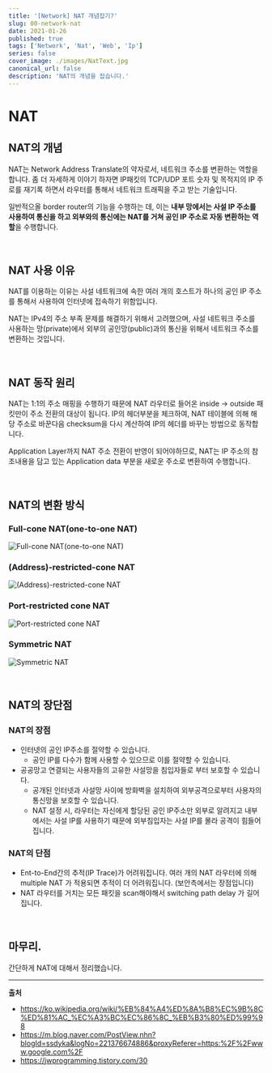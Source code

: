 ```yaml
---
title: '[Network] NAT 개념잡기?'
slug: 00-network-nat
date: 2021-01-26
published: true
tags: ['Network', 'Nat', 'Web', 'Ip']
series: false
cover_image: ./images/NatText.jpg
canonical_url: false
description: 'NAT의 개념을 잡습니다.'
---
```


# NAT

## NAT의 개념

NAT는 Network Address Translate의 약자로서, 네트워크 주소를 변환하는 역할을 합니다. 좀 더 자세하게 이야기 하자면 IP패킷의 TCP/UDP 포트 숫자 및 목적지의 IP 주로를 재기록 하면서 라우터를 통해서 네트워크 트래픽을 주고 받는 기술입니다.

일반적으올 border router의 기능을 수행하는 데, 이는 **내부 망에서는 사설 IP 주소를 사용하여 통신을 하고 외부와의 통신에는 NAT를 거쳐 공인 IP 주소로 자동 변환하는 역할**을 수행합니다.

<br/>

## NAT 사용 이유

NAT를 이용하는 이유는 사설 네트워크에 속한 여러 개의 호스트가 하나의 공인 IP 주소를 통해서 사용하여 인터넷에 접속하기 위함입니다.

NAT는 IPv4의 주소 부족 문제를 해결하기 위해서 고려했으며, 사설 네트워크 주소를 사용하는 망(private)에서 외부의 공인망(public)과의 통신을 위해서 네트워크 주소를 변환하는 것입니다.

<br/>

## NAT 동작 원리

NAT는 1:1의 주소 매핑을 수행하기 때문에 NAT 라우터로 들어온 inside -> outside 패킷만이 주소 전환의 대상이 됩니다. IP의 헤더부분을 체크하여, NAT 테이블에 의해 해당 주소로 바꾼다음 checksum을 다시 계산하여 IP의 헤더를 바꾸는 방법으로 동작합니다.

Application Layer까지 NAT 주소 전환이 반영이 되어야하므로, NAT는 IP 주소의 참조내용을 담고 있는 Application data 부분을 새로운 주소로 변환하여 수행합니다.

<br/>

## NAT의 변환 방식

### Full-cone NAT(one-to-one NAT)

![Full-cone NAT(one-to-one NAT)](https://user-images.githubusercontent.com/42582516/105776816-9b553b80-5fac-11eb-9bca-3a04d0cacd06.png)

### (Address)-restricted-cone NAT

![(Address)-restricted-cone NAT](https://user-images.githubusercontent.com/42582516/105776803-95f7f100-5fac-11eb-8223-59f548991746.png)

### Port-restricted cone NAT

![Port-restricted cone NAT](https://user-images.githubusercontent.com/42582516/105776834-a0b28600-5fac-11eb-822a-6a628272c2e1.png)

### Symmetric NAT

![Symmetric NAT](https://user-images.githubusercontent.com/42582516/105776840-a5773a00-5fac-11eb-81d5-26e2d2c58443.png)

<br/>

## NAT의 장단점

### NAT의 장점

- 인터넷의 공인 IP주소를 절약할 수 있습니다.
  - 공인 IP를 다수가 함께 사용할 수 있으므로 이를 절약할 수 있습니다.
- 공공망고 연결되는 사용자들의 고유한 사설망을 침입자들로 부터 보호할 수 있습니다.
  - 공개된 인터넷과 사설망 사이에 방화벽을 설치하여 외부공격으로부터 사용자의 통신망을 보호할 수 있습니다.
  - NAT 설정 시, 라우터는 자신에게 할당된 공인 IP주소만 외부로 알려지고 내부에서는 사설 IP를 사용하기 때문에 외부침입자는 사설 IP를 몰라 공격이 힘들어집니다.

### NAT의 단점

- Ent-to-End간의 추적(IP Trace)가 어려워집니다. 여러 개의 NAT 라우터에 의해 multiple NAT 가 적용되면 추적이 더 어려워집니다. (보안측에서는 장점입니다)
- NAT 라우터를 거치는 모든 패킷을 scan해야해서 switching path delay 가 길어집니다.

<br/>

## 마무리.

간단하게 NAT에 대해서 정리했습니다.

---

**출처**

- https://ko.wikipedia.org/wiki/%EB%84%A4%ED%8A%B8%EC%9B%8C%ED%81%AC_%EC%A3%BC%EC%86%8C_%EB%B3%80%ED%99%98
- https://m.blog.naver.com/PostView.nhn?blogId=ssdyka&logNo=221376674886&proxyReferer=https:%2F%2Fwww.google.com%2F
- https://jwprogramming.tistory.com/30
